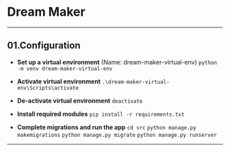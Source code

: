 # Dream Maker

---

## 01.Configuration

- **Set up a virtual environment** (Name: dream-maker-virtual-env)
 `python -m venv dream-maker-virtual-env`

- **Activate virtual environment**
`.\dream-maker-virtual-env\Scripts\activate`

- **De-activate virtual environment**
`deactivate`

- **Install required modules**
`pip install -r requirements.txt`

- **Complete migrations and run the app**
`cd src`
`python manage.py makemigrations`
`python manage.py migrate`
`python manage.py runserver`

---
